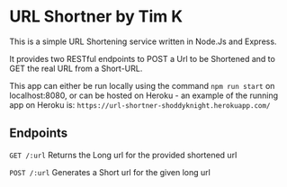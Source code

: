 # URL Shortner by Tim K

This is a simple URL Shortening service written in Node.Js and Express.

It provides two RESTful endpoints to POST a Url to be Shortened and to GET the real URL from a Short-URL.

This app can either be run locally using the command `npm run start` on localhost:8080, or can be hosted on Heroku - an
example of the running app on Heroku is: `https://url-shortner-shoddyknight.herokuapp.com/`

## Endpoints

`GET /:url`
Returns the Long url for the provided shortened url

`POST /:url`
Generates a Short url for the given long url